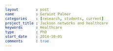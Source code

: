 ```yaml
---
layout        : post
name          : Geraint Palmer
categories    : [research, students, current]
project_title : Jackson networks and healthcare
keywords      : Healthcare
type          : PhD
start_date    : 2014-10-01
comments      : true
---
```

